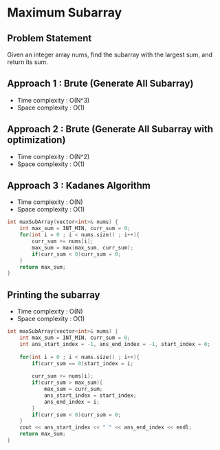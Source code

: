 # Maximum Subarray

## Problem Statement

Given an integer array nums, find the subarray with the largest sum, and return its sum.

## Approach 1 : Brute (Generate All Subarray)

- Time complexity : O(N^3)  
- Space complexity : O(1)

## Approach 2 : Brute (Generate All Subarray with optimization)

- Time complexity : O(N^2)  
- Space complexity : O(1)

## Approach 3 : Kadanes Algorithm 

- Time complexity : O(N)  
- Space complexity : O(1)

```cpp
int maxSubArray(vector<int>& nums) {
    int max_sum = INT_MIN, curr_sum = 0;
    for(int i = 0 ; i < nums.size() ; i++){
        curr_sum += nums[i];
        max_sum = max(max_sum, curr_sum);
        if(curr_sum < 0)curr_sum = 0;
    }
    return max_sum;
}
```

## Printing the subarray

- Time complexity : O(N)  
- Space complexity : O(1)

```cpp
int maxSubArray(vector<int>& nums) {
    int max_sum = INT_MIN, curr_sum = 0;
    int ans_start_index = -1, ans_end_index = -1, start_index = 0; 
    
    for(int i = 0 ; i < nums.size() ; i++){
        if(curr_sum == 0)start_index = i;
        
        curr_sum += nums[i];
        if(curr_sum > max_sum){
            max_sum = curr_sum;
            ans_start_index = start_index;
            ans_end_index = i;
        }
        if(curr_sum < 0)curr_sum = 0;
    }
    cout << ans_start_index << " " << ans_end_index << endl;
    return max_sum;
}
```